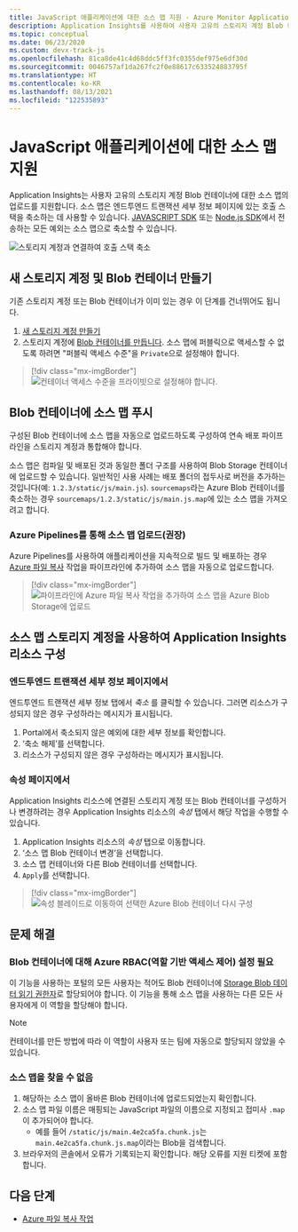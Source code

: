 ```yaml
---
title: JavaScript 애플리케이션에 대한 소스 맵 지원 - Azure Monitor Application Insights
description: Application Insights를 사용하여 사용자 고유의 스토리지 계정 Blob 컨테이너에 소스 맵을 업로드하는 방법을 알아봅니다.
ms.topic: conceptual
ms.date: 06/23/2020
ms.custom: devx-track-js
ms.openlocfilehash: 81ca8de41c4d68ddc5ff3fc0355def975e6df30d
ms.sourcegitcommit: 0046757af1da267fc2f0e88617c633524883795f
ms.translationtype: HT
ms.contentlocale: ko-KR
ms.lasthandoff: 08/13/2021
ms.locfileid: "122535893"
---
```

# <a name="source-map-support-for-javascript-applications"></a>JavaScript 애플리케이션에 대한 소스 맵 지원

Application Insights는 사용자 고유의 스토리지 계정 Blob 컨테이너에 대한 소스 맵의 업로드를 지원합니다.
소스 맵은 엔드투엔드 트랜잭션 세부 정보 페이지에 있는 호출 스택을 축소하는 데 사용할 수 있습니다. [JAVASCRIPT SDK][ApplicationInsights-JS] 또는 [Node.js SDK][ApplicationInsights-Node.js]에서 전송하는 모든 예외는 소스 맵으로 축소할 수 있습니다.

![스토리지 계정과 연결하여 호출 스택 축소](./media/source-map-support/details-unminify.gif)

## <a name="create-a-new-storage-account-and-blob-container"></a>새 스토리지 계정 및 Blob 컨테이너 만들기

기존 스토리지 계정 또는 Blob 컨테이너가 이미 있는 경우 이 단계를 건너뛰어도 됩니다.

1. [새 스토리지 계정 만들기][create storage account]
2. 스토리지 계정에 [Blob 컨테이너를 만듭니다][create blob container]. 소스 맵에 퍼블릭으로 액세스할 수 없도록 하려면 "퍼블릭 액세스 수준"을 `Private`으로 설정해야 합니다.

> [!div class="mx-imgBorder"]
>![컨테이너 액세스 수준을 프라이빗으로 설정해야 합니다.](./media/source-map-support/container-access-level.png)

## <a name="push-your-source-maps-to-your-blob-container"></a>Blob 컨테이너에 소스 맵 푸시

구성된 Blob 컨테이너에 소스 맵을 자동으로 업로드하도록 구성하여 연속 배포 파이프라인을 스토리지 계정과 통합해야 합니다.

소스 맵은 컴파일 및 배포된 것과 동일한 폴더 구조를 사용하여 Blob Storage 컨테이너에 업로드할 수 있습니다. 일반적인 사용 사례는 배포 폴더의 접두사로 버전을 추가하는 것입니다(예: `1.2.3/static/js/main.js`). `sourcemaps`라는 Azure Blob 컨테이너를 축소하는 경우 `sourcemaps/1.2.3/static/js/main.js.map`에 있는 소스 맵을 가져오려고 합니다.

### <a name="upload-source-maps-via-azure-pipelines-recommended"></a>Azure Pipelines를 통해 소스 맵 업로드(권장)

Azure Pipelines를 사용하여 애플리케이션을 지속적으로 빌드 및 배포하는 경우 [Azure 파일 복사][azure file copy] 작업을 파이프라인에 추가하여 소스 맵을 자동으로 업로드합니다.

> [!div class="mx-imgBorder"]
> ![파이프라인에 Azure 파일 복사 작업을 추가하여 소스 맵을 Azure Blob Storage에 업로드](./media/source-map-support/azure-file-copy.png)

## <a name="configure-your-application-insights-resource-with-a-source-map-storage-account"></a>소스 맵 스토리지 계정을 사용하여 Application Insights 리소스 구성

### <a name="from-the-end-to-end-transaction-details-page"></a>엔드투엔드 트랜잭션 세부 정보 페이지에서

엔드투엔드 트랜잭션 세부 정보 탭에서 *축소* 를 클릭할 수 있습니다. 그러면 리소스가 구성되지 않은 경우 구성하라는 메시지가 표시됩니다.

1. Portal에서 축소되지 않은 예외에 대한 세부 정보를 확인합니다.
2. ‘축소 해제’를 선택합니다.
3. 리소스가 구성되지 않은 경우 구성하라는 메시지가 표시됩니다.

### <a name="from-the-properties-page"></a>속성 페이지에서

Application Insights 리소스에 연결된 스토리지 계정 또는 Blob 컨테이너를 구성하거나 변경하려는 경우 Application Insights 리소스의 *속성* 탭에서 해당 작업을 수행할 수 있습니다.

1. Application Insights 리소스의 *속성* 탭으로 이동합니다.
2. ‘소스 맵 Blob 컨테이너 변경’을 선택합니다.
3. 소스 맵 컨테이너와 다른 Blob 컨테이너를 선택합니다.
4. `Apply`를 선택합니다.

> [!div class="mx-imgBorder"]
> ![속성 블레이드로 이동하여 선택한 Azure Blob 컨테이너 다시 구성](./media/source-map-support/reconfigure.png)

## <a name="troubleshooting"></a>문제 해결

### <a name="required-azure-role-based-access-control-azure-rbac-settings-on-your-blob-container"></a>Blob 컨테이너에 대해 Azure RBAC(역할 기반 액세스 제어) 설정 필요

이 기능을 사용하는 포털의 모든 사용자는 적어도 Blob 컨테이너에 [Storage Blob 데이터 읽기 권한자][storage blob data reader]로 할당되어야 합니다. 이 기능을 통해 소스 맵을 사용하는 다른 모든 사용자에게 이 역할을 할당해야 합니다.

> [!NOTE]
> 컨테이너를 만든 방법에 따라 이 역할이 사용자 또는 팀에 자동으로 할당되지 않았을 수 있습니다.

### <a name="source-map-not-found"></a>소스 맵을 찾을 수 없음

1. 해당하는 소스 맵이 올바른 Blob 컨테이너에 업로드되었는지 확인합니다.
2. 소스 맵 파일 이름은 매핑되는 JavaScript 파일의 이름으로 지정되고 접미사 `.map`이 추가되어야 합니다.
    - 예를 들어 `/static/js/main.4e2ca5fa.chunk.js`는 `main.4e2ca5fa.chunk.js.map`이라는 Blob을 검색합니다.
3. 브라우저의 콘솔에서 오류가 기록되는지 확인합니다. 해당 오류를 지원 티켓에 포함합니다.

## <a name="next-steps"></a>다음 단계

* [Azure 파일 복사 작업](/azure/devops/pipelines/tasks/deploy/azure-file-copy)


<!-- Remote URLs -->
[create storage account]: ../../storage/common/storage-account-create.md?toc=%2Fazure%2Fstorage%2Fblobs%2Ftoc.json&tabs=azure-portal
[create blob container]: ../../storage/blobs/storage-quickstart-blobs-portal.md
[storage blob data reader]: ../../role-based-access-control/built-in-roles.md#storage-blob-data-reader
[ApplicationInsights-JS]: https://github.com/microsoft/applicationinsights-js
[ApplicationInsights-Node.js]: https://github.com/microsoft/applicationinsights-node.js
[azure file copy]: https://aka.ms/azurefilecopyreadme

